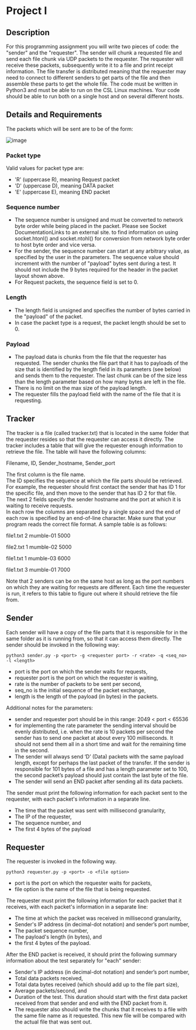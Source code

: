 # Project I
## Description  
For this programming assignment you will write two pieces of code: the "sender" and the "requester". The sender will chunk a requested file and send each file chunk via UDP packets to the requester. The requester will receive these packets, subsequently write it to a file and print receipt information. The file transfer is distributed meaning that the requester may need to connect to different senders to get parts of the file and then assemble these parts to get the whole file. The code must be written in Python3 and must be able to run on the CSL Linux machines. Your code should be able to run both on a single host and on several different hosts.

## Details and Requirements  
The packets which will be sent are to be of the form:

![image](https://github.com/Rob12312368/ComputerNetwork/assets/56261402/d9693d1e-79db-4e89-ae7e-2ac729b62d81)

### Packet type  

Valid values for packet type are:

- 'R' (uppercase R), meaning Request packet
- 'D' (uppercase D), meaning DATA packet
- 'E' (uppercase E), meaning END packet
### Sequence number  

- The sequence number is unsigned and must be converted to network byte order while being placed in the packet. Please see Socket DocumentationLinks to an external site.  to find information on using socket.htonl() and socket.ntohl() for conversion from network byte order to host byte order and vice versa.
- For the sender, the sequence number can start at any arbitrary value, as specified by the user in the parameters. The sequence value should increment with the number of "payload" bytes sent during a test. It should not include the 9 bytes required for the header in the packet layout shown above.
- For Request packets, the sequence field is set to 0.
### Length  

- The length field is unsigned and specifies the number of bytes carried in the "payload" of the packet.
- In case the packet type is a request, the packet length should be set to 0.
### Payload  

- The payload data is chunks from the file that the requester has requested. The sender chunks the file part that it has to payloads of the size that is identified by the length field in its parameters (see below) and sends them to the requester. The last chunk can be of the size less than the length parameter based on how many bytes are left in the file.
- There is no limit on the max size of the payload length.
- The requester fills the payload field with the name of the file that it is requesting.
## Tracker  
The tracker is a file (called tracker.txt) that is located in the same folder that the requester resides so that the requester can access it directly. The tracker includes a table that will give the requester enough information to retrieve the file. The table will have the following columns:  

Filename, ID, Sender_hostname, Sender_port  

The first column is the file name.  
The ID specifies the sequence at which the file parts should be retrieved. For example, the requester should first contact the sender that has ID 1 for the specific file, and then move to the sender that has ID 2 for that file.  
The next 2 fields specify the sender hostname and the port at which it is waiting to receive requests.  
In each row the columns are separated by a single space and the end of each row is specified by an end-of-line character. Make sure that your program reads the correct file format. A sample table is as follows:  

file1.txt 2 mumble-01 5000  

file2.txt 1 mumble-02 5000  

file1.txt 1 mumble-03 6000  

file1.txt 3 mumble-01 7000  

Note that 2 senders can be on the same host as long as the port numbers on which they are waiting for requests are different. Each time the requester is run, it refers to this table to figure out where it should retrieve the file from.  

## Sender  
Each sender will have a copy of the file parts that it is responsible for in the same folder as it is running from, so that it can access them directly. The sender should be invoked in the following way:  

`python3 sender.py -p <port> -g <requester port> -r <rate> -q <seq_no> -l <length>`  

- port is the port on which the sender waits for requests,  
- requester port is the port on which the requester is waiting,  
- rate is the number of packets to be sent per second,  
- seq_no is the initial sequence of the packet exchange,  
- length is the length of the payload (in bytes) in the packets.  

Additional notes for the parameters:  

- sender and requester port should be in this range: 2049 < port < 65536
- for implementing the rate parameter the sending interval should be evenly distributed, i.e. when the rate is 10 packets per second the sender has to send one packet at about every 100 milliseconds. It should not send them all in a short time and wait for the remaining time in the second.
- The sender will always send ‘D’ (Data) packets with the same payload length, except for perhaps the last packet of the transfer. If the sender is responsible for 101 bytes of a file and has a length parameter set to 100, the second packet’s payload should just contain the last byte of the file.
- The sender will send an END packet after sending all its data packets.

The sender must print the following information for each packet sent to the requester, with each packet's information in a separate line.  

- The time that the packet was sent with millisecond granularity,
- The IP of the requester,
- The sequence number, and
- The first 4 bytes of the payload
## Requester  
The requester is invoked in the following way.  

`python3 requester.py -p <port> -o <file option>`  

- port is the port on which the requester waits for packets,  
- file option is the name of the file that is being requested.

The requester must print the following information for each packet that it receives, with each packet's information in a separate line:  

- The time at which the packet was received in millisecond granularity,
- Sender's IP address (in decimal-dot notation) and sender’s port number,
- The packet sequence number,
- The payload's length (in bytes), and
- the first 4 bytes of the payload.

After the END packet is received, it should print the following summary information about the test separately for "each" sender:  

- Sender's IP address (in decimal-dot notation) and sender’s port number,
- Total data packets received,
- Total data bytes received (which should add up to the file part size),
- Average packets/second, and
- Duration of the test. This duration should start with the first data packet received from that sender and end with the END packet from it.
- The requester also should write the chunks that it receives to a file with the same file name as it requested. This new file will be compared with the actual file that was sent out.
